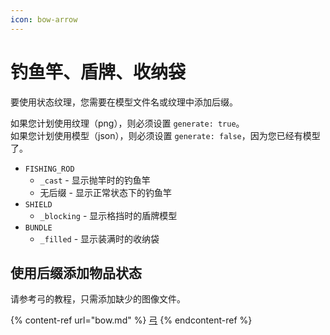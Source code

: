 ```yaml
---
icon: bow-arrow
---
```


# 钓鱼竿、盾牌、收纳袋

要使用状态纹理，您需要在模型文件名或纹理中添加后缀。

如果您计划使用纹理（png），则必须设置 `generate: true`。\
如果您计划使用模型（json），则必须设置 `generate: false`，因为您已经有模型了。

* `FISHING_ROD`
  * `_cast` - 显示抛竿时的钓鱼竿
  * 无后缀 - 显示正常状态下的钓鱼竿
* `SHIELD`
  * `_blocking` - 显示格挡时的盾牌模型
* `BUNDLE`
  * `_filled` - 显示装满时的收纳袋

## 使用后缀添加物品状态

请参考弓的教程，只需添加缺少的图像文件。

{% content-ref url="bow.md" %}
[弓](bow.md)
{% endcontent-ref %}
